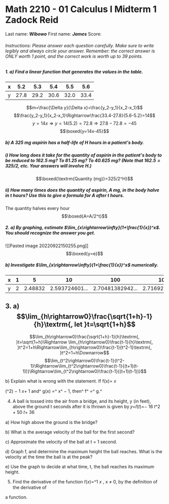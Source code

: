 # Math 2210 - 01 Calculus I Midterm 1 Zadock Reid

Last name: ***Wibowo***        First name: ***James***            Score: 

###### Instructions: Please answer each question carefully. Make sure to write legibly and always circle your answer. Remember: the correct answer is ONLY worth 1 point, and the correct work is worth up to 39 points.

##### 1. a) Find a linear function that generates the values in the table.
|x|5.2|5.3|5.4|5.5|5.6|
|-|-|-|-|-|-|
|y|27.8|29.2|30.6|32.0|33.4|

$$m=\frac{\Delta y}{\Delta x}=\frac{y_2-y_1}{x_2-x_1}$$
$$\frac{y_2-y_1}{x_2-x_1}\Rightarrow\frac{33.4-27.8}{5.6-5.2}=14$$
$$y=14x\Rightarrow y=14(5.2)=72.8\Rightarrow27.8-72.8=-45$$
$$\boxed{y=14x-45}$$

##### b) A 325 mg aspirin has a half-life of $H$ hours in a patient's body.

##### i) How long does it take for the quantity of aspirin in the patient's body to be reduced to 162.5 mg? To 81.25 mg? To 40.625 mg? (Note that $162.5 = 325/2$, etc. Your answers will involve $H$.)
$$\boxed{\textrm{Quantity (mg)}=325/2^H}$$


##### ii) How many times does the quantity of aspirin, A mg, in the body halve in t hours? Use this to give a formula for A after t hours.

The quantity halves every hour
$$\boxed{A=A/2^t}$$

##### 2. a) By graphing, estimate $\lim_{x\rightarrow\infty}(1+\frac{1}{x})^x$. You should recognize the answer you get.

![[Pasted image 20220922150255.png]]
$$\boxed{y=e}$$


##### b) Investigate $\lim_{x\rightarrow\infty}(1+\frac{1}{x})^x$ numerically.

|x|1|5|10|100|1000|10000|
|-|-|-|-|-|-|-|
|y|2|2.48832|2.593724601...|2.70481382942...|2.71692393224...|2.71814592683...|

## 3. a) $$\lim_{h\rightarrow0}\frac{\sqrt{1+h}-1}{h}\textrm{, let }t=\sqrt{1+h}$$
$$\lim_{h\rightarrow0}\frac{\sqrt{1+h}-1}{h}\textrm{, }t=\sqrt{1+h}\Rightarrow \lim_{h\rightarrow0}\frac{t-1}{h}\textrm{, }t^2=1+h\Rightarrow\lim_{h\rightarrow0}\frac{t-1}{t^2-1}\textrm{, }t^2=1+h\Downarrow$$
$$\lim_{t^2\rightarrow0}\frac{t-1}{t^2-1}\Rightarrow\lim_{t^2\rightarrow0}\frac{t-1}{(t+1)(t-1))}\Rightarrow\lim_{t^2\rightarrow0}\frac{t-1}{(t+1)(t-1))}$$



b) Explain what is wrong with the statement.
If f(x)= 𝑥

(^2) − 1
𝑥+ 1 and^ g(x) =^ x^ − 1, then^ f^ =^ g.^


4. A ball is tossed into the air from a bridge, and its height, y (in feet), above the
    ground t seconds after it is thrown is given by
       𝑦=𝑓(𝑡)=− 16 𝑡^2 + 50 𝑡+ 36


a) How high above the ground is the bridge?


b) What is the average velocity of the ball for the first second?


c) Approximate the velocity of the ball at t = 1 second.


d) Graph f, and determine the maximum height the ball reaches. What is the velocity at
the time the ball is at the peak?


e) Use the graph to decide at what time, t, the ball reaches its maximum height.


5. Find the derivative of the function 𝑓(𝑥)=^1 𝑥 , x ≠ 0, by the definition of the derivative of


a function.


